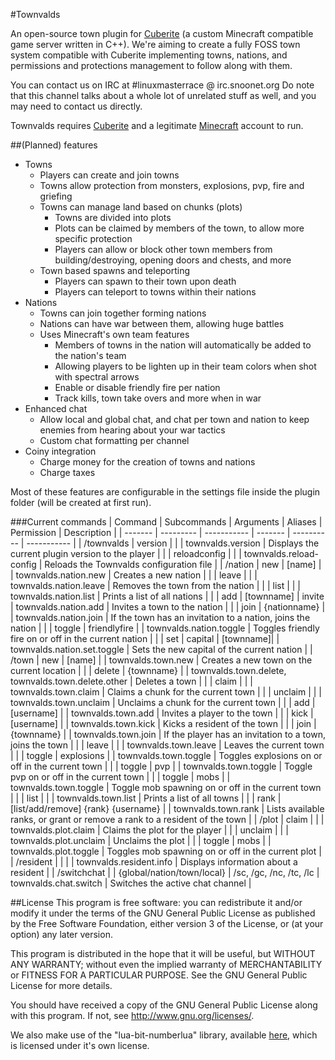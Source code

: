 #Townvalds

An open-source town plugin for [Cuberite](https://cuberite.org) (a custom Minecraft compatible game server written in C++). We're aiming to create a fully FOSS town system compatible with Cuberite implementing towns, nations, and permissions and protections management to follow along with them.

You can contact us on IRC at #linuxmasterrace @ irc.snoonet.org
Do note that this channel talks about a whole lot of unrelated stuff as well, and you may need to contact us directly.

Townvalds requires [Cuberite](https://cuberite.org) and a legitimate [Minecraft](https://www.minecraft.net) account to run.

##(Planned) features
 - Towns
   - Players can create and join towns
   - Towns allow protection from monsters, explosions, pvp, fire and griefing
   - Towns can manage land based on chunks (plots)
     - Towns are divided into plots
     - Plots can be claimed by members of the town, to allow more specific protection
     - Players can allow or block other town members from building/destroying, opening doors and chests, and more
   - Town based spawns and teleporting
     - Players can spawn to their town upon death
     - Players can teleport to towns within their nations
 - Nations
   - Towns can join together forming nations
   - Nations can have war between them, allowing huge battles
   - Uses Minecraft's own team features
     - Members of towns in the nation will automatically be added to the nation's team
     - Allowing players to be lighten up in their team colors when shot with spectral arrows
     - Enable or disable friendly fire per nation
     - Track kills, town take overs and more when in war
 - Enhanced chat
   - Allow local and global chat, and chat per town and nation to keep enemies from hearing about your war tactics
   - Custom chat formatting per channel
 - Coiny integration
   - Charge money for the creation of towns and nations
   - Charge taxes

Most of these features are configurable in the settings file inside the plugin folder (will be created at first run).

###Current commands
| Command | Subcommands | Arguments | Aliases | Permission | Description |
| ------- | --------- | ----------- | ------- | ---------- | ----------- |
| /townvalds | version | | | townvalds.version | Displays the current plugin version to the player |
| | reloadconfig | | | townvalds.reload-config | Reloads the Townvalds configuration file |
| /nation | new | [name] | | townvalds.nation.new | Creates a new nation |
| | leave | | | townvalds.nation.leave | Removes the town from the nation |
| | list | | | townvalds.nation.list | Prints a list of all nations |
| | add | [townname] | invite | townvalds.nation.add | Invites a town to the nation |
| | join | {nationname} | | townvalds.nation.join | If the town has an invitation to a nation, joins the nation |
| | toggle | friendlyfire | | townvalds.nation.toggle | Toggles friendly fire on or off in the current nation |
| | set | capital | [townname]| | townvalds.nation.set.toggle | Sets the new capital of the current nation |
| /town | new | [name] | | townvalds.town.new | Creates a new town on the current location |
| | delete | {townname} | | townvalds.town.delete, townvalds.town.delete.other | Deletes a town |
| | claim | | | townvalds.town.claim | Claims a chunk for the current town |
| | unclaim | | | townvalds.town.unclaim | Unclaims a chunk for the current town |
| | add | [username] | | townvalds.town.add | Invites a player to the town |
| | kick | [username] | | townvalds.town.kick | Kicks a resident of the town |
| | join | {townname} | | townvalds.town.join | If the player has an invitation to a town, joins the town |
| | leave | | | townvalds.town.leave | Leaves the current town |
| | toggle | explosions | | townvalds.town.toggle | Toggles explosions on or off in the current town |
| | toggle | pvp | | townvalds.town.toggle | Toggle pvp on or off in the current town |
| | toggle | mobs | | townvalds.town.toggle | Toggle mob spawning on or off in the current town |
| | list | | | townvalds.town.list | Prints a list of all towns |
| | rank | [list/add/remove] {rank} {username} | | townvalds.town.rank | Lists available ranks, or grant or remove a rank to a resident of the town |
| /plot | claim | | | townvalds.plot.claim | Claims the plot for the player |
| | unclaim | | | townvalds.plot.unclaim | Unclaims the plot |
| | toggle | mobs | | townvalds.plot.toggle | Toggles mob spawning on or off in the current plot |
| /resident | | | | townvalds.resident.info | Displays information about a resident |
| /switchchat | | {global/nation/town/local} | /sc, /gc, /nc, /tc, /lc | townvalds.chat.switch | Switches the active chat channel |

##License
This program is free software: you can redistribute it and/or modify it under the terms of the GNU General Public License as published by the Free Software Foundation, either version 3 of the License, or (at your option) any later version.

This program is distributed in the hope that it will be useful, but WITHOUT ANY WARRANTY; without even the implied warranty of MERCHANTABILITY or FITNESS FOR A PARTICULAR PURPOSE. See the GNU General Public License for more details.

You should have received a copy of the GNU General Public License along with this program. If not, see http://www.gnu.org/licenses/.

We also make use of the "lua-bit-numberlua" library, available [here](https://github.com/davidm/lua-bit-numberlua), which is licensed under it's own license.
